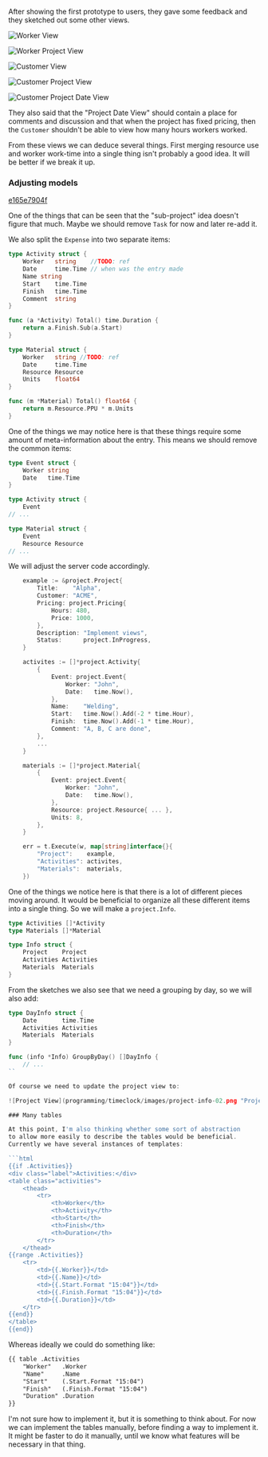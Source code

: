After showing the first prototype to users, they gave some
feedback and they sketched out some other views.

![Worker View](programming/timeclock/images/feedback-00-worker-view.png "Worker view")

![Worker Project View](programming/timeclock/images/feedback-00-worker-view.png "Worker project view")

![Customer View](programming/timeclock/images/feedback-00-customer-view.png "Customer view")

![Customer Project View](programming/timeclock/images/feedback-00-customer-project-view.png "Customer project view")

![Customer Project Date View](programming/timeclock/images/feedback-00-customer-project-view.png "Customer project date view")

They also said that the "Project Date View" should contain a
place for comments and discussion and that when the project
has fixed pricing, then the `Customer` shouldn't be able to
view how many hours workers worked.

From these views we can deduce several things. First merging
resource use and worker work-time into a single thing isn't
probably a good idea. It will be better if we break it up.


### Adjusting models

<a class="sha" href="https://github.com/loov/timeclock/tree/e165e7904fcad53d98b2f7707f713763372255fa">e165e7904f</a>

One of the things that can be seen that the "sub-project" idea
doesn't figure that much. Maybe we should remove `Task` for now
and later re-add it.

We also split the `Expense` into two separate items:

```go
type Activity struct {
	Worker   string    //TODO: ref
	Date     time.Time // when was the entry made
	Name string
	Start    time.Time
	Finish   time.Time
	Comment  string
}

func (a *Activity) Total() time.Duration {
	return a.Finish.Sub(a.Start)
}

type Material struct {
	Worker   string //TODO: ref
	Date     time.Time
	Resource Resource
	Units    float64
}

func (m *Material) Total() float64 {
	return m.Resource.PPU * m.Units
}
```

One of the things we may notice here is that these things
require some amount of meta-information about the entry.
This means we should remove the common items:

```go
type Event struct {
	Worker string
	Date   time.Time
}

type Activity struct {
	Event
// ...

type Material struct {
	Event
	Resource Resource
// ...
```

We will adjust the server code accordingly.

```go
	example := &project.Project{
		Title:    "Alpha",
		Customer: "ACME",
		Pricing: project.Pricing{
			Hours: 480,
			Price: 1000,
		},
		Description: "Implement views",
		Status:      project.InProgress,
	}

	activites := []*project.Activity{
		{
			Event: project.Event{
				Worker: "John",
				Date:   time.Now(),
			},
			Name:    "Welding",
			Start:   time.Now().Add(-2 * time.Hour),
			Finish:  time.Now().Add(-1 * time.Hour),
			Comment: "A, B, C are done",
		},
		...
	}

	materials := []*project.Material{
		{
			Event: project.Event{
				Worker: "John",
				Date:   time.Now(),
			},
			Resource: project.Resource{ ... },
			Units: 8,
		},
	}

	err = t.Execute(w, map[string]interface{}{
		"Project":    example,
		"Activities": activites,
		"Materials":  materials,
	})
```

One of the things we notice here is that there is a
lot of different pieces moving around. It would be
beneficial to organize all these different items into
a single thing. So we will make a `project.Info`.

```go
type Activities []*Activity
type Materials []*Material

type Info struct {
	Project    Project
	Activities Activities
	Materials  Materials
}
```

From the sketches we also see that we need a grouping by
day, so we will also add:

```go
type DayInfo struct {
	Date       time.Time
	Activities Activities
	Materials  Materials
}

func (info *Info) GroupByDay() []DayInfo {
	// ...
``

Of course we need to update the project view to:

![Project View](programming/timeclock/images/project-info-02.png "Project view")

### Many tables

At this point, I'm also thinking whether some sort of abstraction
to allow more easily to describe the tables would be beneficial.
Currently we have several instances of templates:

```html
{{if .Activities}}
<div class="label">Activities:</div>
<table class="activities">
	<thead>
		<tr>
			<th>Worker</th>
			<th>Activity</th>
			<th>Start</th>
			<th>Finish</th>
			<th>Duration</th>
		</tr>
	</thead>
{{range .Activities}}
	<tr>
		<td>{{.Worker}}</td>
		<td>{{.Name}}</td>
		<td>{{.Start.Format "15:04"}}</td>
		<td>{{.Finish.Format "15:04"}}</td>
		<td>{{.Duration}}</td>
	</tr>
{{end}}
</table>
{{end}}
```

Whereas ideally we could do something like:

```html
{{ table .Activities
	"Worker"   .Worker
	"Name"     .Name
	"Start"    (.Start.Format "15:04")
	"Finish"   (.Finish.Format "15:04")
	"Duration" .Duration
}}
```

I'm not sure how to implement it, but it is something to think about.
For now we can implement the tables manually, before finding a way to
implement it. It might be faster to do it manually, until we know
what features will be necessary in that thing.